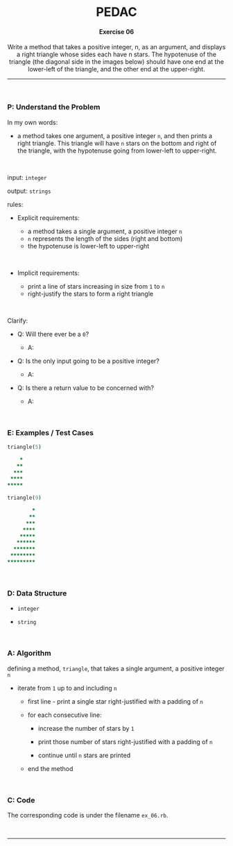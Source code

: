 <h1 align="center">PEDAC</h1>

<h4 align="center">Exercise 06</h4>

<p align="center">Write a method that takes a positive integer, n, as an argument, and displays a right triangle whose sides each have n stars. The hypotenuse of the triangle (the diagonal side in the images below) should have one end at the lower-left of the triangle, and the other end at the upper-right.</p>

---

<br>

### P: Understand the Problem

In my own words:

- a method takes one argument, a positive integer `n`, and then prints a right triangle. This triangle will have `n` stars on the bottom and right of the triangle, with the hypotenuse going from lower-left to upper-right.

<br>

input: `integer`

output: `strings`

rules:

- Explicit requirements:
  
  - a method takes a single argument, a positive integer `n`
  - `n` represents the length of the sides (right and bottom)
  - the hypotenuse is lower-left to upper-right

<br>

- Implicit requirements:
  
  - print a line of stars increasing in size from `1` to `n`
  - right-justify the stars to form a right triangle

<br>

Clarify:

- Q: Will there ever be a `0`?
  
  - A: 

- Q: Is the only input going to be a positive integer?
  
  - A: 

- Q: Is there a return value to be concerned with?
  
  - A: 

<br>

### E: Examples / Test Cases

```ruby
triangle(5)

    *
   **
  ***
 ****
*****
```

```ruby
triangle(9)

        *
       **
      ***
     ****
    *****
   ******
  *******
 ********
*********
```

<br>

### D: Data Structure

- `integer`

- `string`

<br>

### A: Algorithm

defining a method, `triangle`, that takes a single argument, a positive integer `n`

- iterate from `1` up to and including `n`
  
  - first line - print a single star right-justified with a padding of `n`
  
  - for each consecutive line:
    
    - increase the number of stars by `1`
    
    - print those number of stars right-justified with a padding of `n`
    
    - continue until `n` stars are printed
  
  - end the method

<br>

### C: Code

The corresponding code is under the filename `ex_06.rb`.

<br>

---
